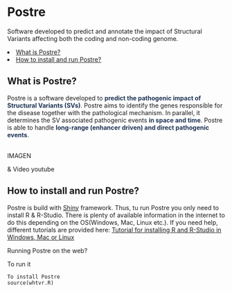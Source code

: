# Postre
Software developed to predict and annotate the impact of Structural Variants affecting both the coding and non-coding genome.
      <li><a href="#ExplanationPostre">What is Postre?</a></li>
      <li><a href="#Installation">How to install and run Postre?</a></li>

<h2 id="ExplanationPostre"> <b>What is Postre?</b> </h2>

 <div>
Postre is a software developed to <b style='color:#1D3354;'>predict the pathogenic impact of Structural Variants (SVs)</b>. Postre aims to identify the genes responsible for the disease together with the pathological mechanism. In parallel, it determines the SV associated pathogenic events <b style='color:#1D3354;'>in space and time</b>. Postre is able to handle <b style='color:#1D3354;'>long-range (enhancer driven) and direct pathogenic events</b>.
 <br> <br>
</div>

IMAGEN

& Video youtube



<h2 id="Installation">How to install and run Postre?</h2>

Postre is build with <a href="https://shiny.rstudio.com/">Shiny</a> framework.
Thus, tu run Postre you only need to install R & R-Studio. There is plenty of available information in the internet to do this depending on the OS(Windows, Mac, Linux etc.). If you need help, different tutorials are provided here: <a href="https://www.earthdatascience.org/courses/earth-analytics/document-your-science/setup-r-rstudio/">Tutorial for installing R and R-Studio in Windows, Mac or Linux <a/>


Running Postre on the web?

To run it

```
To install Postre
source(whtvr.R)
```

